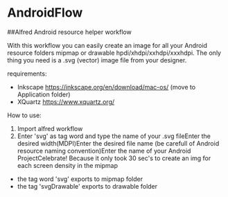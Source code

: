 # AndroidFlow

##Alfred Android resource helper workflow

With this workflow you can easily create an image for all your Android resource folders mipmap or drawable hpdi/xhdpi/xxhdpi/xxxhdpi. The only thing you need is a .svg (vector) image file from your designer. 

requirements:
 - Inkscape https://inkscape.org/en/download/mac-os/ (move to Application folder) 
 - XQuartz https://www.xquartz.org/

How to use:

1. Import alfred workflow
2. Enter 'svg' as tag word and type the name of your .svg fileEnter the desired width(MDPI)Enter the desired file name (be carefull of Android resource naming convention)Enter the name of your Android ProjectCelebrate! Because it only took 30 sec's to create an img for each  screen density in the mipmap



- the tag word 'svg' exports to mipmap folder
- the tag 'svgDrawable' exports to drawable folder


